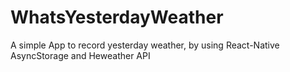 # WhatsYesterdayWeather
A simple App to record yesterday weather, by using React-Native AsyncStorage and Heweather API
